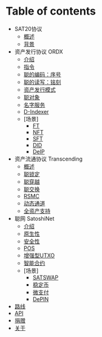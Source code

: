 # Table of contents

* SAT20协议
  * [概述](introduce.md)
  * [背景](why.md)
* 资产发行协议 ORDX
  * [介绍](issuance/readme.md)
  * [指令](issuance/instruct.md)
  * [聪的编码：序号](issuance/ordinal.md)
  * [聪的读写：铭刻](issuance/inscribe.md)
  * [资产发行模式](issuance/model.md)
  * [聪对象](issuance/sob.md)
  * [名字服务](issuance/SNS.md)
  * [D-Indexer](issuance/d-indexer.md)
  * [场景]
    * [FT](issuance/cases/FT.md)
    * [NFT](issuance/cases/NFT.md)
    * [SFT](issuance/cases/SFT.md)
    * [DID](issuance/cases/DID.md)
    * [DeIP](issuance/cases/DeIP.md)
* 资产流通协议 Transcending
  * [概述](circulation/readme.md)
  * [聪锁定](circulation/satlock.md)
  * [聪穿越](circulation/sattranscend.md)
  * [聪交换](circulation/satswap.md)
  * [RSMC](circulation/rsmc.md)
  * [动态通道](circulation/dynamicChannel.md)
  * [全资产支持](circulation/fullassets.md)
* 聪网 SatoshiNet
  * [介绍](satoshinet/readme.md)
  * [原生性](satoshinet/native.md)
  * [安全性](satoshinet/safety.md)
  * [POS](satoshinet/pos.md)
  * [增强型UTXO](satoshinet/enUTXO.md)
  * [智能合约](satoshinet/CA.md)
  * [场景]
    * [SATSWAP](satoshinet/cases/sdex.md)
    * [稳定币](satoshinet/cases/stablecoin.md)
    * [微支付](satoshinet/cases/MP.md)
    * [DePIN](satoshinet/cases/DePIN.md)
* [路线](roadmap.md)
* [API](https://apiprd.ordx.space/mainnet/swagger/index.html)
* [捐赠](donate.md)
* [关于](about.md)
